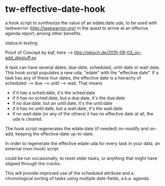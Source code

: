 # tw-effective-date-hook
a hook script to synthesize the value of an edate:date uda, to be used with taskwarrior (http://taskwarrior.org) in the quest to arrive at an effecive agenda report, among other benefits. 

status:in testing

Proof of Concept by bqf, here  --> http://wbsch.de/2015-09-03_on-add_djpstuff.py

A task can have several dates; due-date, scheduled, until-date or wait-date. This hook script populates a new uda; "edate" with the "effective date". If a task has any of these four dates, the effective date is a hierachy of scheduled --> due --> until --> wait. That means
- if it has a sched:date, it's the sched:date
- if it has no sched:date, but a due:date, it's the due:date
- if no due:date, but an until:date, it's the until:date
- if it has no until:date, but a wait:date, it's the wait:date
- if no wait:date (or any of the others) it has no effective date at all, the uda is cleared.

The hook script regenerates the edate:date (if needed) on-modify and on-add, keeping the effective-date up-to-date.

In order to regenerate the effective edate uda for every task in your data, an external (non-hook) script 

could be run occasionally, to reset older tasks, or anything that might have slipped through the cracks. 

This will provide improved use of the scheduled attribute and a chronological sorting of tasks using multiple date-fields, a.k.a. agenda.



